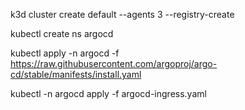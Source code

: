 k3d cluster create default --agents 3 --registry-create

kubectl create ns argocd

kubectl apply -n argocd -f https://raw.githubusercontent.com/argoproj/argo-cd/stable/manifests/install.yaml

kubectl -n argocd apply -f argocd-ingress.yaml 

